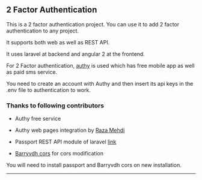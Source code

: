 ## 2 Factor Authentication
This is a 2 factor authentication project. 
You can use it to add 2 factor authentication to any project.

It supports both web as well as REST API.

It uses laravel at backend and angular 2 at the frontend.

For 2 Factor authentication, [authy](https://authy.com/) is used which has free mobile app as well as paid sms service.

You need to create an account with Authy and then insert its api keys in the .env file to authentication to work.

### Thanks to following contributors

- Authy free service

- Authy web pages integration by [Raza Mehdi](https://github.com/srmklive/laravel-twofactor-authentication/)

- Passport REST API module of laravel [link](https://laravel.com/docs/5.4/passport)

- [Barryvdh cors](https://github.com/barryvdh/laravel-cors) for cors modification
 

You will need to install passport and Barryvdh cors on new installation. 

----------------
